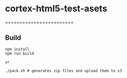 # cortex-html5-test-asets
========================

Build
-----
```
npm install
npm run build

or

./pack.sh # generates zip files and upload them to s3
```
